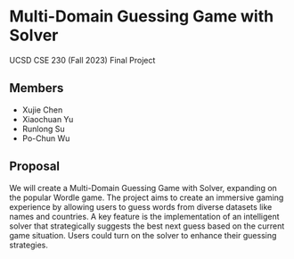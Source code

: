 # Multi-Domain Guessing Game with Solver
UCSD CSE 230 (Fall 2023) Final Project
## Members
- Xujie Chen
- Xiaochuan Yu
- Runlong Su
- Po-Chun Wu
## Proposal
We will create a Multi-Domain Guessing Game with Solver, expanding on the popular Wordle game. The project aims to create an immersive gaming experience by allowing users to guess words from diverse datasets like names and countries. A key feature is the implementation of an intelligent solver that strategically suggests the best next guess based on the current game situation. Users could turn on the solver to enhance their guessing strategies.
